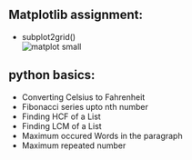 ## Matplotlib assignment:
   - subplot2grid()  
   ![matplot small](https://user-images.githubusercontent.com/93982828/149072126-a50a9463-2fa8-452c-b653-9fb8ddb88cae.png)

## python basics:
   - Converting Celsius to Fahrenheit
   - Fibonacci series upto nth number
   - Finding HCF of a List
   - Finding LCM of a List
   - Maximum occured Words in the paragraph    
   - Maximum repeated number



